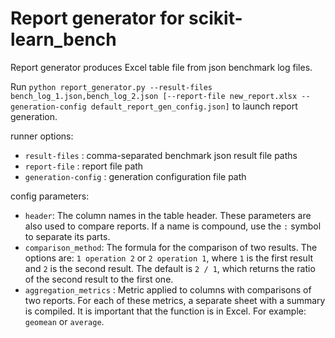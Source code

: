 # Report generator for scikit-learn_bench

Report generator produces Excel table file from json benchmark log files.

Run `python report_generator.py --result-files bench_log_1.json,bench_log_2.json [--report-file new_report.xlsx --generation-config default_report_gen_config.json]` to launch report generation.

runner options:
* ``result-files`` : comma-separated benchmark json result file paths
* ``report-file`` : report file path
* ``generation-config`` : generation configuration file path

config parameters:
* ``header``: The column names in the table header. These parameters are also used to compare reports. If a name is compound, use the ``:`` symbol to separate its parts.
* ``comparison_method``: The formula for the comparison of two results. The options are: ``1 operation 2`` or ``2 operation 1``, where ``1`` is the first result and ``2`` is the second result. The default is ``2 / 1``, which returns the ratio of the second result to the first one.
* ``aggregation_metrics`` : Metric applied to columns with comparisons of two reports. For each of these metrics, a separate sheet with a summary is compiled. It is important that the function is in Excel. For example: ``geomean`` or ``average``.
